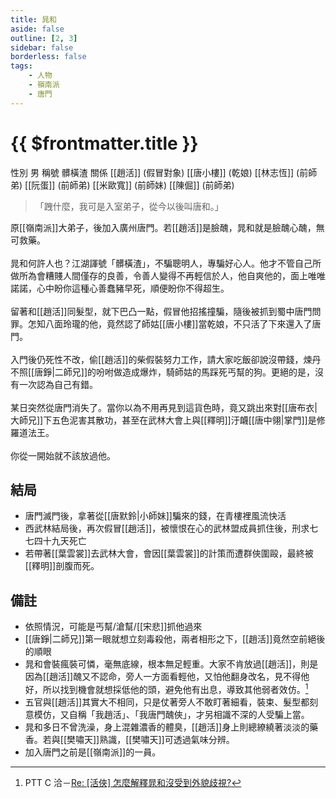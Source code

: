 ```yaml
---
title: 晁和
aside: false
outline: [2, 3]
sidebar: false
borderless: false
tags:
    - 人物
    - 嶺南派
    - 唐門
---
```


# {{ $frontmatter.title }}

<ChTabs position="bottom">
    <ChTab title="晁和">
        <Ch
            src='/images/characters/special208/normal.webp' 
            position='right'/>
        <ChName nameZh='晁和' nameEn='Chao He' position='right' />
        <ChTable>
            <ChTr>
                <ChTd isTitle=true>
                    性別
                </ChTd>
                <ChTd>
                    男
                </ChTd>
            </ChTr>
            <ChTr>
				<ChTd isTitle=true>
					稱號
				</ChTd>
				<ChTd>
					髒橫渣
				</ChTd>
			</ChTr>
            <ChTr>
                <ChTd isTitle=true position='center'>
                    關係
                </ChTd>
            </ChTr>
            <ChTr>
                <ChTd position='center'>
                    [[趙活]] (假冒對象)
                </ChTd>
            </ChTr>
            <ChTr>
                <ChTd position='center'>  
                    [[唐小樓]] (乾娘)
                </ChTd>
            </ChTr>
            <ChTr>
                <ChTd position='center'>
                    [[林志恆]] (前師弟)
                </ChTd>
            </ChTr>
            <ChTr>
                <ChTd position='center'>
                    [[阮蛋]] (前師弟)
                </ChTd>
            </ChTr>
            <ChTr>
                <ChTd position='center'>
                    [[米歐寬]] (前師妹)
                </ChTd>
            </ChTr>
            <ChTr>
                <ChTd position='center'>
                    [[陳倔]] (前師弟)
                </ChTd>
            </ChTr>
        </ChTable>
    </ChTab>
</ChTabs>

> 「跩什麼，我可是入室弟子，從今以後叫唐和。」

原[[嶺南派]]大弟子，後加入廣州唐門。若[[趙活]]是臉醜，晁和就是臉醜心醜，無可救藥。
<br><br>
晁和何許人也？江湖諢號「髒橫渣」，不騙聰明人，專騙好心人。他才不管自己所做所為會糟賤人間僅存的良善，令善人變得不再輕信於人，他自爽他的，面上唯唯諾諾，心中盼你這種心善蠢豬早死，順便盼你不得超生。
<br><br>
留著和[[趙活]]同髮型，就下巴凸一點，假冒他招搖撞騙，隨後被抓到蜀中唐門問罪。怎知八面玲瓏的他，竟然認了師姑[[唐小樓]]當乾娘，不只活了下來還入了唐門。
<br><br>
入門後仍死性不改，偷[[趙活]]的柴假裝努力工作，請大家吃飯卻說沒帶錢，煉丹不照[[唐錚|二師兄]]的吩咐做造成爆炸，騎師姑的馬踩死丐幫的狗。更絕的是，沒有一次認為自己有錯。
<br><br>
某日突然從唐門消失了。當你以為不用再見到這貨色時，竟又跳出來對[[唐布衣|大師兄]]下五色泥害其散功，甚至在武林大會上與[[釋明]]汙衊[[唐中翎|掌門]]是修羅道法王。
<br><br>
你從一開始就不該放過他。

## 結局

-   唐門滅門後，拿著從[[唐默鈴|小師妹]]騙來的錢，在青樓裡風流快活
-   西武林結局後，再次假冒[[趙活]]，被懷恨在心的武林盟成員抓住後，刑求七七四十九天死亡
-   若帶著[[葉雲裳]]去武林大會，會因[[葉雲裳]]的計策而遭群俠圍毆，最終被[[釋明]]剖腹而死。

## 備註

-   依照情況，可能是丐幫/滄幫/[[宋悲]]抓他過來
-   [[唐錚|二師兄]]第一眼就想立刻毒殺他，兩者相形之下，[[趙活]]竟然空前絕後的順眼
-   晁和會裝瘋裝可憐，毫無底線，根本無足輕重。大家不肯放過[[趙活]]，則是因為[[趙活]]醜又不認命，旁人一方面看輕他，又怕他翻身改名，見不得他好，所以找到機會就想採低他的頭，避免他有出息，導致其他弱者效仿。[^1]
-   五官與[[趙活]]其實大不相同，只是仗著旁人不敢盯著細看，裝束、髮型都刻意模仿，又自稱「我趙活」、「我唐門醜俠」，才另相識不深的人受騙上當。
-   晁和多日不曾洗澡，身上混雜濃香的體臭，[[趙活]]身上則總繚繞著淡淡的藥香。若與[[樊嘯天]]熟識，[[樊嘯天]]可透過氣味分辨。
-   加入唐門之前是[[嶺南派]]的一員。

[^1]: PTT C 洽－[Re: \[活俠\] 怎麼解釋晁和沒受到外貌歧視?](https://www.ptt.cc/bbs/C_Chat/M.1725289496.A.4B8.html)
